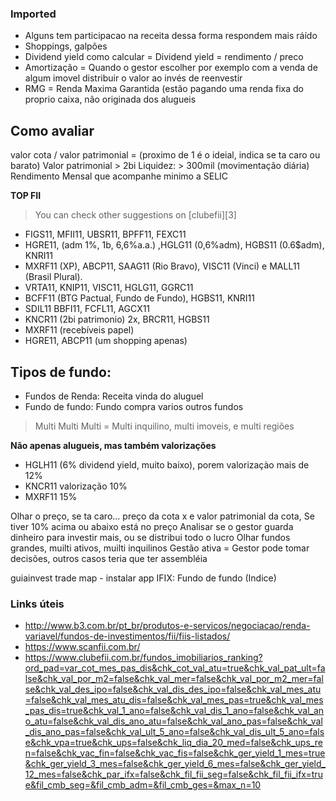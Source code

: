 ### Imported

- Alguns tem participacao na receita dessa forma respondem mais ráído
- Shoppings, galpões
- Dividend yield como calcular = Dividend yield = rendimento / preco
- Amortização = Quando o gestor escolher por exemplo com a venda de algum imovel distribuir o valor ao invés de reenvestir
- RMG = Renda Maxima Garantida (estão pagando uma renda fixa do proprio caixa, não originada dos alugueis

## Como avaliar

valor cota / valor patrimonial = (proximo de 1 é o ideial, indica se ta caro ou barato)
Valor patrimonial > 2bi
Liquidez: > 300mil (movimentação diária)
Rendimento Mensal que acompanhe minimo a SELIC

**TOP FII**

> You can check other suggestions on [clubefii][3]

- FIGS11, MFII11, UBSR11, BPFF11, FEXC11
- HGRE11, (adm 1%, 1b, 6,6%a.a.) ,HGLG11 (0,6%adm), HGBS11 (0.6$adm), KNRI11
- MXRF11 (XP), ABCP11, SAAG11 (Rio Bravo), VISC11 (Vinci) e MALL11 (Brasil Plural).
- VRTA11, KNIP11, VISC11, HGLG11, GGRC11
- BCFF11 (BTG Pactual, Fundo de Fundo), HGBS11, KNRI11
- SDIL11 BBFI11, FCFL11, AGCX11
- KNCR11 (2bi patrimonio) 2x, BRCR11, HGBS11
- MXRF11 (recebíveis papel)
- HGRE11, ABCP11 (um shopping apenas)

## Tipos de fundo:

- Fundos de Renda: Receita vinda do aluguel
- Fundo de fundo: Fundo compra varios outros fundos

> Multi Multi Multi = Multi inquilino, multi imoveis, e multi regiões

**Não apenas alugueis, mas também valorizações**

- HGLH11 (6% dividend yield, muito baixo), porem valorizaçào mais de 12%
- KNCR11 valorização 10%
- MXRF11 15%

Olhar o preço, se ta caro... preço da cota x e valor patrimonial da cota, Se tiver 10% acima ou abaixo está no preço
Analisar se o gestor guarda dinheiro para investir mais, ou se distribui todo o lucro
Olhar fundos grandes, muilti ativos, muilti inquilinos
Gestão ativa = Gestor pode tomar decisões, outros casos teria que ter assembléia

guiainvest
trade map - instalar app
IFIX: Fundo de fundo (Indice)

### Links úteis

 - http://www.b3.com.br/pt_br/produtos-e-servicos/negociacao/renda-variavel/fundos-de-investimentos/fii/fiis-listados/
 - https://www.scanfii.com.br/
 - https://www.clubefii.com.br/fundos_imobiliarios_ranking?ord_pad=var_cot_mes_pas_dis&chk_cot_val_atu=true&chk_val_pat_ult=false&chk_val_por_m2=false&chk_val_mer=false&chk_val_por_m2_mer=false&chk_val_des_ipo=false&chk_val_dis_des_ipo=false&chk_val_mes_atu=false&chk_val_mes_atu_dis=false&chk_val_mes_pas=true&chk_val_mes_pas_dis=true&chk_val_1_ano=false&chk_val_dis_1_ano=false&chk_val_ano_atu=false&chk_val_dis_ano_atu=false&chk_val_ano_pas=false&chk_val_dis_ano_pas=false&chk_val_ult_5_ano=false&chk_val_dis_ult_5_ano=false&chk_vpa=true&chk_ups=false&chk_liq_dia_20_med=false&chk_ups_ren=false&chk_vac_fin=false&chk_vac_fis=false&chk_ger_yield_1_mes=true&chk_ger_yield_3_mes=false&chk_ger_yield_6_mes=false&chk_ger_yield_12_mes=false&chk_par_ifx=false&chk_fil_fii_seg=false&chk_fil_fii_ifx=true&fil_cmb_seg=&fil_cmb_adm=&fil_cmb_ges=&max_n=10
